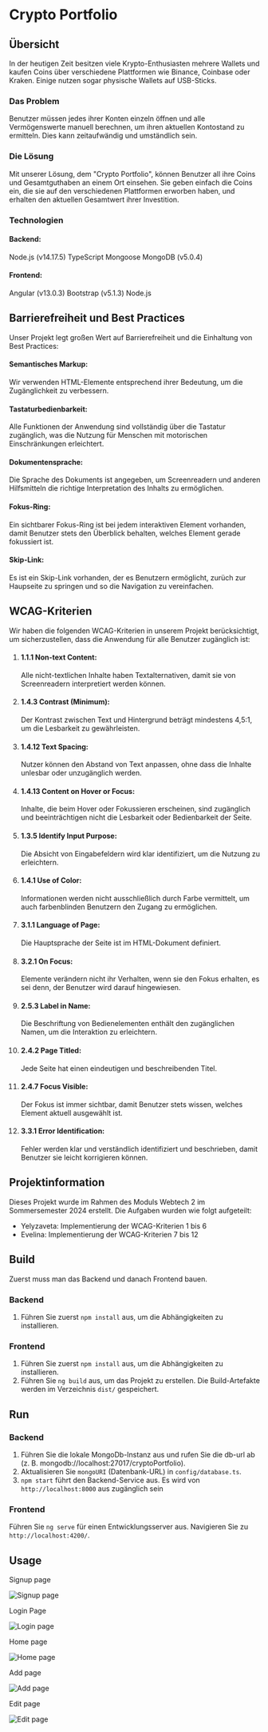 # Crypto Portfolio

## Übersicht
In der heutigen Zeit besitzen viele Krypto-Enthusiasten mehrere Wallets und kaufen Coins über verschiedene Plattformen wie Binance, Coinbase oder Kraken. Einige nutzen sogar physische Wallets auf USB-Sticks.

### Das Problem
Benutzer müssen jedes ihrer Konten einzeln öffnen und alle Vermögenswerte manuell berechnen, um ihren aktuellen Kontostand zu ermitteln. Dies kann zeitaufwändig und umständlich sein.

### Die Lösung
Mit unserer Lösung, dem "Crypto Portfolio", können Benutzer all ihre Coins und Gesamtguthaben an einem Ort einsehen. Sie geben einfach die Coins ein, die sie auf den verschiedenen Plattformen erworben haben, und erhalten den aktuellen Gesamtwert ihrer Investition.

### Technologien
#### Backend:

Node.js (v14.17.5)
TypeScript
Mongoose
MongoDB (v5.0.4)
#### Frontend:

Angular (v13.0.3)
Bootstrap (v5.1.3)
Node.js



## Barrierefreiheit und Best Practices

Unser Projekt legt großen Wert auf Barrierefreiheit und die Einhaltung von Best Practices:

#### Semantisches Markup: 
Wir verwenden HTML-Elemente entsprechend ihrer Bedeutung, um die Zugänglichkeit zu verbessern.
#### Tastaturbedienbarkeit: 
Alle Funktionen der Anwendung sind vollständig über die Tastatur zugänglich, was die Nutzung für Menschen mit motorischen Einschränkungen erleichtert.
#### Dokumentensprache:
Die Sprache des Dokuments ist angegeben, um Screenreadern und anderen Hilfsmitteln die richtige Interpretation des Inhalts zu ermöglichen.
#### Fokus-Ring: 
Ein sichtbarer Fokus-Ring ist bei jedem interaktiven Element vorhanden, damit Benutzer stets den Überblick behalten, welches Element gerade fokussiert ist.
#### Skip-Link: 
Es ist ein Skip-Link vorhanden, der es Benutzern ermöglicht, zurüch zur Haupseite zu springen und so die Navigation zu vereinfachen.


## WCAG-Kriterien
Wir haben die folgenden WCAG-Kriterien in unserem Projekt berücksichtigt, um sicherzustellen, dass die Anwendung für alle Benutzer zugänglich ist:
1. #### 1.1.1 Non-text Content:
   Alle nicht-textlichen Inhalte haben Textalternativen, damit sie von Screenreadern interpretiert werden können.
2. #### 1.4.3 Contrast (Minimum):
   Der Kontrast zwischen Text und Hintergrund beträgt mindestens 4,5:1, um die Lesbarkeit zu gewährleisten.
3. #### 1.4.12 Text Spacing:
   Nutzer können den Abstand von Text anpassen, ohne dass die Inhalte unlesbar oder unzugänglich werden.
4. #### 1.4.13 Content on Hover or Focus:
   Inhalte, die beim Hover oder Fokussieren erscheinen, sind zugänglich und beeinträchtigen nicht die Lesbarkeit oder Bedienbarkeit der Seite.
5. #### 1.3.5 Identify Input Purpose:
   Die Absicht von Eingabefeldern wird klar identifiziert, um die Nutzung zu erleichtern.
6. #### 1.4.1 Use of Color:
   Informationen werden nicht ausschließlich durch Farbe vermittelt, um auch farbenblinden Benutzern den Zugang zu ermöglichen.
7. #### 3.1.1 Language of Page:
   Die Hauptsprache der Seite ist im HTML-Dokument definiert.
8. #### 3.2.1 On Focus:
   Elemente verändern nicht ihr Verhalten, wenn sie den Fokus erhalten, es sei denn, der Benutzer wird darauf hingewiesen.
9. #### 2.5.3 Label in Name:
   Die Beschriftung von Bedienelementen enthält den zugänglichen Namen, um die Interaktion zu erleichtern.
10. #### 2.4.2 Page Titled:
    Jede Seite hat einen eindeutigen und beschreibenden Titel.
11. #### 2.4.7 Focus Visible:
    Der Fokus ist immer sichtbar, damit Benutzer stets wissen, welches Element aktuell ausgewählt ist.
12. #### 3.3.1 Error Identification:
    Fehler werden klar und verständlich identifiziert und beschrieben, damit Benutzer sie leicht korrigieren können.


## Projektinformation

Dieses Projekt wurde im Rahmen des Moduls Webtech 2 im Sommersemester 2024 erstellt. Die Aufgaben wurden wie folgt aufgeteilt:

* Yelyzaveta: Implementierung der WCAG-Kriterien 1 bis 6
* Evelina: Implementierung der WCAG-Kriterien 7 bis 12

## Build

Zuerst muss man das Backend und danach Frontend bauen. 

### Backend

1. Führen Sie zuerst `npm install` aus, um die Abhängigkeiten zu installieren.

### Frontend 

1. Führen Sie zuerst `npm install` aus, um die Abhängigkeiten zu installieren.
2. Führen Sie `ng build` aus, um das Projekt zu erstellen. Die Build-Artefakte werden im Verzeichnis `dist/` gespeichert.

## Run

### Backend

1. Führen Sie die lokale MongoDb-Instanz aus und rufen Sie die db-url ab (z. B. mongodb://localhost:27017/cryptoPortfolio).
2. Aktualisieren Sie `mongoURI` (Datenbank-URL) in `config/database.ts`.
3. `npm start` führt den Backend-Service aus. Es wird von `http://localhost:8000` aus zugänglich sein

### Frontend

Führen Sie `ng serve` für einen Entwicklungsserver aus. Navigieren Sie zu `http://localhost:4200/`. 

## Usage

Signup page 

![Signup page](/screenshots/signup.png)

Login Page

![Login page](/screenshots/login.png)

Home page

![Home page](/screenshots/home.png)

Add page

![Add page](/screenshots/add.png)

Edit page

![Edit page](/screenshots/edit.png)

